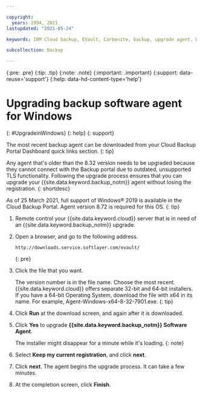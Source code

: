 ```yaml
---

copyright:
  years: 1994, 2021
lastupdated: "2021-05-24"

keywords: IBM Cloud backup, EVault, Carbonite, backup, upgrade agent, Windows

subcollection: Backup

---
```

{:pre: .pre}
{:tip: .tip}
{:note: .note}
{:important: .important}
{:support: data-reuse='support'}
{:help: data-hd-content-type='help'}

# Upgrading backup software agent for Windows
{: #UpgradeinWindows}
{: help}
{: support}

The most recent backup agent can be downloaded from your Cloud Backup Portal Dashboard quick links section.
{: tip}

Any agent that's older than the 8.32 version needs to be upgraded because they cannot connect with the Backup portal due to outdated, unsupported TLS functionality. Following the upgrade process ensures that you can upgrade your {{site.data.keyword.backup_notm}} agent without losing the registration.
{: shortdesc}

As of 25 March 2021, full support of Windows&reg; 2019 is available in the Cloud Backup Portal. Agent version 8.72 is required for this OS.
{: tip}

1. Remote control your {{site.data.keyword.cloud}} server that is in need of an {{site.data.keyword.backup_notm}} upgrade.
2. Open a browser, and go to the following address.
   ```
   http://downloads.service.softlayer.com/evault/
   ```
   {: pre}
3. Click the file that you want.

   The version number is in the file name. Choose the most recent. <br/>{{site.data.keyword.cloud}} offers separate 32-bit and 64-bit installers. If you have a 64-bit Operating System, download the file with x64 in its name. For example, Agent-Windows-x64-8-32-7901.exe.
   {: tip}
4. Click **Run** at the download screen, and again after it is downloaded.
5. Click **Yes** to upgrade **{{site.data.keyword.backup_notm}} Software Agent**.

   The installer might disappear for a minute while it's loading.
   {: note}
6. Select **Keep my current registration**, and click **next**.
7. Click **next**. The agent begins the upgrade process. It can take a few minutes.
8. At the completion screen, click **Finish**.
